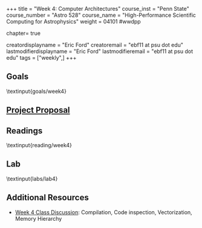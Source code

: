 +++
title = "Week 4: Computer Architectures"
course_inst = "Penn State"
course_number = "Astro 528"
course_name = "High-Performance Scientific Computing for Astrophysics"
weight = 04101  #wwdpp

chapter= true

creatordisplayname = "Eric Ford"
creatoremail = "ebf11 at psu dot edu"
lastmodifierdisplayname = "Eric Ford"
lastmodifieremail = "ebf11 at psu dot edu"
tags = ["weekly",]
+++

## Goals
\textinput{goals/week4}

## **[Project Proposal](/project/#project_proposal_due_project_proposal_due)**

## Readings
\textinput{reading/week4}

## Lab
\textinput{labs/lab4}

## Additional Resources
- [Week 4 Class Discussion](https://psuastro528.github.io/Notes-Fall2025/week4/week4_discuss.html): Compilation, Code inspection, Vectorization, Memory Hierarchy
